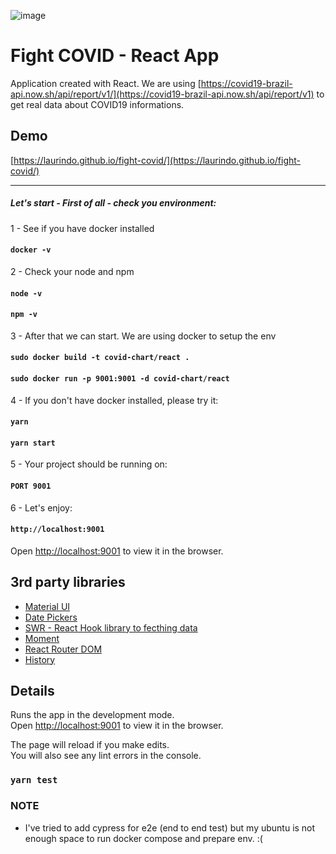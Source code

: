 ![image](https://user-images.githubusercontent.com/2501144/164251433-1c929c85-c0ac-490b-9c4e-26d8b74fce71.png)


# Fight COVID - React App
Application created with React. We are using [https://covid19-brazil-api.now.sh/api/report/v1/](https://covid19-brazil-api.now.sh/api/report/v1) to get real data about COVID19 informations.

## Demo
[https://laurindo.github.io/fight-covid/](https://laurindo.github.io/fight-covid/)

---

##### Let's start - First of all - check you environment:

1 - See if you have docker installed 

#### `docker -v`

2 - Check your node and npm

#### `node -v`
#### `npm -v`

3 - After that we can start. We are using docker to setup the env

#### `sudo docker build -t covid-chart/react .`
#### `sudo docker run -p 9001:9001 -d covid-chart/react`

4 - If you don't have docker installed, please try it:

#### `yarn`
#### `yarn start`

5 - Your project should be running on:

#### `PORT 9001`

6 - Let's enjoy:
#### `http://localhost:9001`
Open [http://localhost:9001](http://localhost:9001) to view it in the browser.

## 3rd party libraries
* [Material UI](https://material-ui.com/getting-started/installation/)
* [Date Pickers](https://material-ui-pickers.dev/demo/datepicker)
* [SWR - React Hook library to fecthing data](https://swr.vercel.app/)
* [Moment](https://momentjs.com/)
* [React Router DOM](https://reactrouter.com/web/guides/quick-start)
* [History](https://www.npmjs.com/package/history)


## Details

Runs the app in the development mode.<br />
Open [http://localhost:9001](http://localhost:9001) to view it in the browser.

The page will reload if you make edits.<br />
You will also see any lint errors in the console.

### `yarn test`


### NOTE
* I've tried to add cypress for e2e (end to end test) but my ubuntu is not enough space to run docker compose and prepare env. :(
